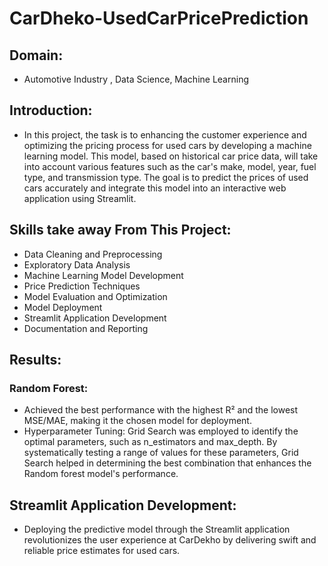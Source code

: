 # CarDheko-UsedCarPricePrediction

## Domain:
* Automotive Industry , Data Science, Machine Learning
## Introduction:
* In this project, the task is to enhancing the customer experience and 
optimizing the pricing process for used cars by developing a machine learning 
model. This model, based on historical car price data, will take into account 
various features such as the car's make, model, year, fuel type, and transmission 
type. The goal is to predict the prices of used cars accurately and integrate this 
model into an interactive web application using Streamlit.
## Skills take away From This Project:
* Data Cleaning and Preprocessing
* Exploratory Data Analysis
* Machine Learning Model Development
* Price Prediction Techniques
* Model Evaluation and Optimization
* Model Deployment
* Streamlit Application Development
* Documentation and Reporting
## Results: 
### Random Forest: 
* Achieved the best performance with the highest R² and the lowest 
MSE/MAE, making it the chosen model for deployment.
* Hyperparameter Tuning: Grid Search was employed to identify the 
optimal parameters, such as n_estimators and max_depth. By 
systematically testing a range of values for these parameters, Grid Search 
helped in determining the best combination that enhances the Random 
forest model's performance.
##  Streamlit Application Development:
 * Deploying the predictive model through the Streamlit application 
revolutionizes the user experience at CarDekho by delivering swift and 
reliable price estimates for used cars.



